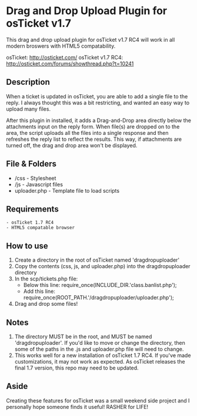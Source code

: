 # Drag and Drop Upload Plugin for osTicket v1.7

This drag and drop upload plugin for osTicket v1.7 RC4 will work in all modern broswers with HTML5 compatability.

osTicket: http://osticket.com/
osTicket v1.7 RC4: http://osticket.com/forums/showthread.php?t=10241

## Description

When a ticket is updated in osTicket, you are able to add a single file to the reply. I always thought this was a bit restricting, and wanted an easy way to upload many files. 

After this plugin in installed, it adds a Drag-and-Drop area directly below the attachments input on the reply form. When file(s) are dropped on to the area, the script uploads all the files into a single response and then refreshes the reply list to reflect the results. This way, if attachments are turned off, the drag and drop area won't be displayed.

## File & Folders

 - /css 	-	Stylesheet
 - /js  	-	Javascript files
 - uploader.php -	Template file to load scripts

## Requirements

	- osTicket 1.7 RC4
	- HTML5 compatable browser

## How to use

 1. Create a directory in the root of osTicket named 'dragdropuploader'
 2. Copy the contents (css, js, and uploader.php) into the dragdropuploader directory
 3. In the scp/tickets.php file: <br>
 	- Below this line: require_once(INCLUDE_DIR.'class.banlist.php'); <br>
 	- Add this line: require_once(ROOT_PATH.'/dragdropuploader/uploader.php');
 4. Drag and drop some files!	
 
## Notes

 1. The directory MUST be in the root, and MUST be named 'dragdropuploader'. If you'd like to move or change the directory, then some of the paths in the .js and uploader.php file will need to change.
 2. This works well for a new installation of osTicket 1.7 RC4. If you've made customizations, it may not work as expected. As osTicket releases the final 1.7 version, this repo may need to be updated. 

## Aside

Creating these features for osTicket was a small weekend side project and I personally hope someone finds it useful! RASHER for LIFE!



	
